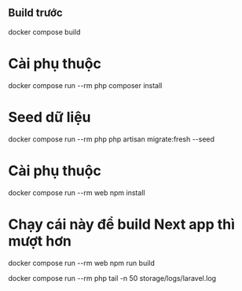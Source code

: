 ## Build trước
docker compose build

# Cài phụ thuộc
docker compose run --rm php composer install

# Seed dữ liệu
docker compose run --rm php php artisan migrate:fresh --seed

# Cài phụ thuộc
docker compose run --rm web npm install

# Chạy cái này để build Next app thì mượt hơn
docker compose run --rm web npm run build


docker compose run --rm php tail -n 50 storage/logs/laravel.log